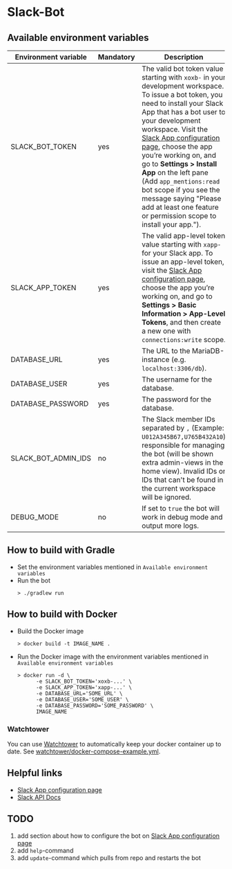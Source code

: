 # Slack-Bot

## Available environment variables

| Environment variable | Mandatory | Description                                                                                                                                                                                                                                                                                                                                                                                                                                                                                             |
|----------------------|-----------|---------------------------------------------------------------------------------------------------------------------------------------------------------------------------------------------------------------------------------------------------------------------------------------------------------------------------------------------------------------------------------------------------------------------------------------------------------------------------------------------------------|
| SLACK_BOT_TOKEN      | yes       | The valid bot token value starting with `xoxb-` in your development workspace. To issue a bot token, you need to install your Slack App that has a bot user to your development workspace. Visit the [Slack App configuration page](https://api.slack.com/apps/), choose the app you’re working on, and go to **Settings > Install App** on the left pane (Add `app_mentions:read` bot scope if you see the message saying "Please add at least one feature or permission scope to install your app."). |
| SLACK_APP_TOKEN      | yes       | The valid app-level token value starting with `xapp-` for your Slack app. To issue an app-level token, visit the [Slack App configuration page](https://api.slack.com/apps/), choose the app you’re working on, and go to **Settings > Basic Information > App-Level Tokens**, and then create a new one with `connections:write` scope.                                                                                                                                                                |
| DATABASE_URL         | yes       | The URL to the MariaDB-instance (e.g. `localhost:3306/db`).                                                                                                                                                                                                                                                                                                                                                                                                                                             |
| DATABASE_USER        | yes       | The username for the database.                                                                                                                                                                                                                                                                                                                                                                                                                                                                          |
| DATABASE_PASSWORD    | yes       | The password for the database.                                                                                                                                                                                                                                                                                                                                                                                                                                                                          |
| SLACK_BOT_ADMIN_IDS  | no        | The Slack member IDs separated by `,` (Example: `U012A345B67,U765B432A10`) responsible for managing the bot (will be shown extra admin-views in the home view). Invalid IDs or IDs that can't be found in the current workspace will be ignored.                                                                                                                                                                                                                                                        |
| DEBUG_MODE           | no        | If set to `true` the bot will work in debug mode and output more logs.                                                                                                                                                                                                                                                                                                                                                                                                                                  |

## How to build with Gradle

* Set the environment variables mentioned in `Available environment variables`
* Run the bot
  ```
  > ./gradlew run
  ```

## How to build with Docker

* Build the Docker image
  ```
  > docker build -t IMAGE_NAME .
  ```

* Run the Docker image with the environment variables mentioned in `Available environment variables`
  ```
  > docker run -d \
        -e SLACK_BOT_TOKEN='xoxb-...' \
        -e SLACK_APP_TOKEN='xapp-...' \
        -e DATABASE_URL='SOME_URL' \
        -e DATABASE_USER='SOME_USER' \
        -e DATABASE_PASSWORD='SOME_PASSWORD' \
        IMAGE_NAME
  ```
  
### Watchtower

You can use [Watchtower](https://containrrr.dev/watchtower/) to automatically keep your docker container up to date. See [watchtower/docker-compose-example.yml](watchtower/docker-compose-example.yml).

## Helpful links

* [Slack App configuration page](https://api.slack.com/apps/)
* [Slack API Docs](https://api.slack.com/docs)

## TODO

1. add section about how to configure the bot on [Slack App configuration page](https://api.slack.com/apps/)
2. add `help`-command
3. add `update`-command which pulls from repo and restarts the bot
